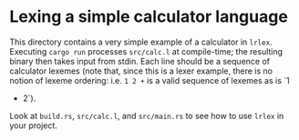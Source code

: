 # Lexing a simple calculator language

This directory contains a very simple example of a calculator in `lrlex`.
Executing `cargo run` processes `src/calc.l` at compile-time; the resulting
binary then takes input from stdin. Each line should be a sequence of calculator
lexemes (note that, since this is a lexer example, there is no notion of lexeme
ordering: i.e. `1 2 +` is a valid sequence of lexemes as is `1
+ 2`).

Look at `build.rs`, `src/calc.l`, and `src/main.rs` to see how to use `lrlex` in
your project.
